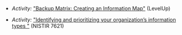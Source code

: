 

  * *Activity:* ["Backup Matrix: Creating an Information Map"](https://www.level-up.cc/leading-trainings/training-curriculum/activity/backup-matrix) (LevelUp)

  * *Activity:* ["Identifying and prioritizing your organization’s
information types "](http://csrc.nist.gov/publications/nistir/ir7621/nistir-7621.pdf#page=18) (NISTIR 7621)
